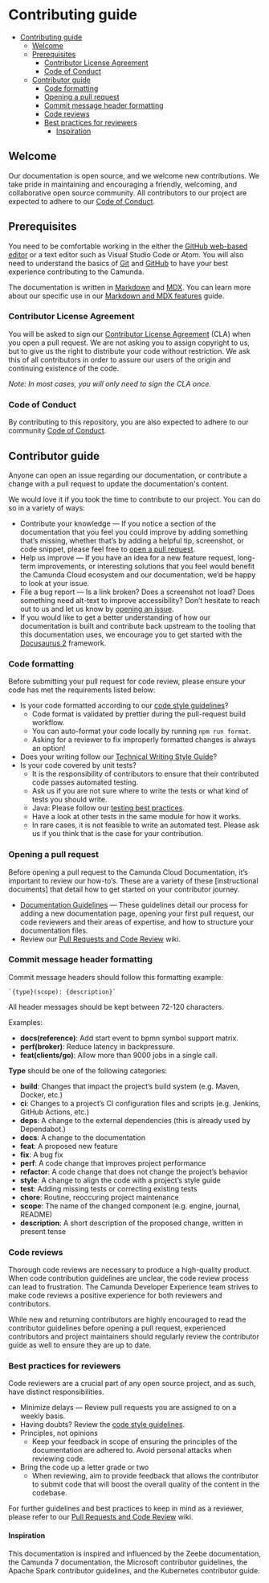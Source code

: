 # Contributing guide

- [Contributing guide](#contributing-guide)
  - [Welcome](#welcome)
  - [Prerequisites](#prerequisites)
    - [Contributor License Agreement](#contributor-license-agreement)
    - [Code of Conduct](#code-of-conduct)
  - [Contributor guide](#contributor-guide)
    - [Code formatting](#code-formatting)
    - [Opening a pull request](#opening-a-pull-request)
    - [Commit message header formatting](#commit-message-header-formatting)
    - [Code reviews](#code-reviews)
    - [Best practices for reviewers](#best-practices-for-reviewers)
      - [Inspiration](#inspiration)

## Welcome

Our documentation is open source, and we welcome new contributions. We take pride in maintaining and encouraging a friendly, welcoming, and collaborative open source community. All contributors to our project are expected to adhere to our [Code of Conduct].

## Prerequisites

You need to be comfortable working in the either the [GitHub web-based editor] or a text editor such as Visual Studio Code or Atom. You will also need to understand the basics of [Git] and [GitHub] to have your best experience contributing to the Camunda.

The documentation is written in [Markdown] and [MDX]. You can learn more about our specific use in our [Markdown and MDX features] guide.

### Contributor License Agreement

You will be asked to sign our [Contributor License Agreement] (CLA) when you open a pull request. We are not asking you to assign copyright to us, but to give us the right to distribute your code without restriction. We ask this of all contributors in order to assure our users of the origin and continuing existence of the code.

_Note: In most cases, you will only need to sign the CLA once._

### Code of Conduct

By contributing to this repository, you are also expected to adhere to our community [Code of Conduct].

## Contributor guide

Anyone can open an issue regarding our documentation, or contribute a change with a pull request to update the documentation's content.

We would love it if you took the time to contribute to our project. You can do so in a variety of ways:

- Contribute your knowledge — If you notice a section of the documentation that you feel you could improve by adding something that’s missing, whether that’s by adding a helpful tip, screenshot, or code snippet, please feel free to [open a pull request].
- Help us improve — If you have an idea for a new feature request, long-term improvements, or interesting solutions that you feel would benefit the Camunda Cloud ecosystem and our documentation, we’d be happy to look at your issue.
- File a bug report — Is a link broken? Does a screenshot not load? Does something need alt-text to improve accessibility? Don’t hesitate to reach out to us and let us know by [opening an issue].
- If you would like to get a better understanding of how our documentation is built and contribute back upstream to the tooling that this documentation uses, we encourage you to get started with the [Docusaurus 2] framework.

### Code formatting

Before submitting your pull request for code review, please ensure your code has met the requirements listed below:

- Is your code formatted according to our [code style guidelines]?
  - Code format is validated by prettier during the pull-request build workflow.
  - You can auto-format your code locally by running `npm run format`.
  - Asking for a reviewer to fix improperly formatted changes is always an option!
- Does your writing follow our [Technical Writing Style Guide]?
- Is your code covered by unit tests?
  - It is the responsibility of contributors to ensure that their contributed code passes automated testing.
  - Ask us if you are not sure where to write the tests or what kind of tests you should write.
  - Java: Please follow our [testing best practices].
  - Have a look at other tests in the same module for how it works.
  - In rare cases, it is not feasible to write an automated test. Please ask us if you think that is the case for your contribution.

### Opening a pull request

Before opening a pull request to the Camunda Cloud Documentation, it’s important to review our how-to’s. These are a variety of these [instructional documents] that detail how to get started on your contributor journey.

- [Documentation Guidelines] — These guidelines detail our process for adding a new documentation page, opening your first pull request, our code reviewers and their areas of expertise, and how to structure your documentation files.
- Review our [Pull Requests and Code Review] wiki.

### Commit message header formatting

Commit message headers should follow this formatting example:

    `{type}(scope): {description}`

All header messages should be kept between 72-120 characters.

Examples:

- **docs(reference)**: Add start event to bpmn symbol support matrix.
- **perf(broker)**: Reduce latency in backpressure.
- **feat(clients/go)**: Allow more than 9000 jobs in a single call.

**Type** should be one of the following categories:

- **build**: Changes that impact the project’s build system (e.g. Maven, Docker, etc.)
- **ci**: Changes to a project’s CI configuration files and scripts (e.g. Jenkins, GitHub Actions, etc.)
- **deps**: A change to the external dependencies (this is already used by Dependabot.)
- **docs**: A change to the documentation
- **feat**: A proposed new feature
- **fix**: A bug fix
- **perf**: A code change that improves project performance
- **refactor**: A code change that does not change the project’s behavior
- **style**: A change to align the code with a project’s style guide
- **test**: Adding missing tests or correcting existing tests
- **chore**: Routine, reoccuring project maintenance
- **scope**: The name of the changed component (e.g. engine, journal, README)
- **description**: A short description of the proposed change, written in present tense

### Code reviews

Thorough code reviews are necessary to produce a high-quality product. When code contribution guidelines are unclear, the code review process can lead to frustration. The Camunda Developer Experience team strives to make code reviews a positive experience for both reviewers and contributors.

While new and returning contributors are highly encouraged to read the contributor guidelines before opening a pull request, experienced contributors and project maintainers should regularly review the contributor guide as well to ensure they are up to date.

### Best practices for reviewers

Code reviewers are a crucial part of any open source project, and as such, have distinct responsibilities.

- Minimize delays — Review pull requests you are assigned to on a weekly basis.
- Having doubts? Review the [code style guidelines].
- Principles, not opinions
  - Keep your feedback in scope of ensuring the principles of the documentation are adhered to. Avoid personal attacks when reviewing code.
- Bring the code up a letter grade or two
  - When reviewing, aim to provide feedback that allows the contributor to submit code that will boost the overall quality of the content in the codebase.

For further guidelines and best practices to keep in mind as a reviewer, please refer to our [Pull Requests and Code Review] wiki.

#### Inspiration

This documentation is inspired and influenced by the Zeebe documentation, the Camunda 7 documentation, the Microsoft contributor guidelines,
the Apache Spark contributor guidelines, and the Kubernetes contributor guide.

[welcome]: ./welcome
[code of conduct]: ./code-of-conduct.md
[mdx]: https://mdxjs.com/
[markdown]: https://www.markdownguide.org/
[markdown and mdx features]: ./howtos/markdown-and-mdx-features.md
[open a pull request]: https://github.com/camunda/camunda-platform-docs/compare
[documentation guidelines]: ./howtos/documentation-guidelines.md
[opening an issue]: https://github.com/camunda/camunda-platform-docs/issues
[docusaurus 2]: https://v2.docusaurus.io/
[github web-based editor]: https://docs.github.com/en/codespaces/the-githubdev-web-based-editor
[git]: https://git-scm.com/
[github]: https://skills.github.com/
[contributor license agreement]: https://cla-assistant.io/camunda-cloud/camunda-cloud-documentation
[code style guidelines]: https://github.com/camunda/zeebe/wiki/Code-Style
[testing best practices]: https://docs.camunda.io/docs/apis-tools/java-client/zeebe-process-test/
[technical writing style guide]: ./howtos/technical-writing-styleguide.md
[pull requests and code review]: https://github.com/camunda/zeebe/wiki/Pull-Requests-and-Code-Reviews
